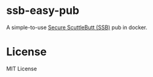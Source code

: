# ssb-easy-pub

A simple-to-use [Secure ScuttleButt (SSB)](https://www.scuttlebutt.nz) pub in docker.

# License

MIT License